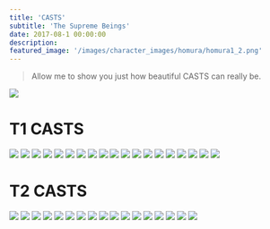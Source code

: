 ```yaml
---
title: 'CASTS'
subtitle: 'The Supreme Beings'
date: 2017-08-1 00:00:00
description: 
featured_image: '/images/character_images/homura/homura1_2.png'
---
```

> Allow me to show you just how beautiful CASTS can really be.

![](/images/character_images/casts/fractalcast21.png)

# T1 CASTS

<div class="gallery" data-columns="4">
	<img src="/images/character_images/casts/leonidascast5.png">
	<img src="/images/character_images/casts/fractalus25.png">
	<img src="/images/character_images/casts/fractalcast23.png">
	<img src="/images/character_images/casts/fractalcast11.png">
	<img src="/images/character_images/casts/marinacast8.png">
	<img src="/images/character_images/casts/marinacast3.png">
	<img src="/images/character_images/casts/arkumacast3.png">
	<img src="/images/character_images/casts/leonidascast4.png">
	<img src="/images/character_images/homura/fracalcast19_1.png">
	<img src="/images/character_images/homura/homura1_2.png">
	<img src="/images/character_images/casts/mars18.png">
	<img src="/images/character_images/casts/mars11.png">
	<img src="/images/character_images/casts/fractalcast10.png">
	<img src="/images/character_images/casts/leocast3.png">
	<img src="/images/character_images/casts/fractalus24.png">
	<img src="/images/character_images/casts/arkumacast1.png">
	<img src="/images/character_images/casts/arkumacast2_1.png">
	<img src="/images/character_images/casts/mars15.png">
	<img src="/images/character_images/casts/fractalcast0.png">
</div>

# T2 CASTS

<div class="gallery" data-columns="4">
	<img src="/images/character_images/casts/fractalus26.png">
	<img src="/images/character_images/casts/fractalus28.png">
	<img src="/images/character_images/casts/fractalcast25.png">
	<img src="/images/character_images/casts/fractalcast24.png">
	<img src="/images/character_images/casts/homura1_1.png">
	<img src="/images/character_images/casts/fractalcast22.png">
	<img src="/images/character_images/casts/fractalcast18.png">
	<img src="/images/character_images/casts/fractalcast17.png">
	<img src="/images/character_images/casts/fractalcast16.png">
	<img src="/images/character_images/casts/fractalcast15.png">
	<img src="/images/character_images/casts/marinacast6.png">
	<img src="/images/character_images/casts/marina7.png">
	<img src="/images/character_images/casts/fractalus27.png">
	<img src="/images/character_images/casts/fractalcast14_2.png">
	<img src="/images/character_images/casts/homura2.png">
	<img src="/images/character_images/casts/fractalcast7.png">
	<img src="/images/character_images/casts/fractalcast2.png">
</div>
